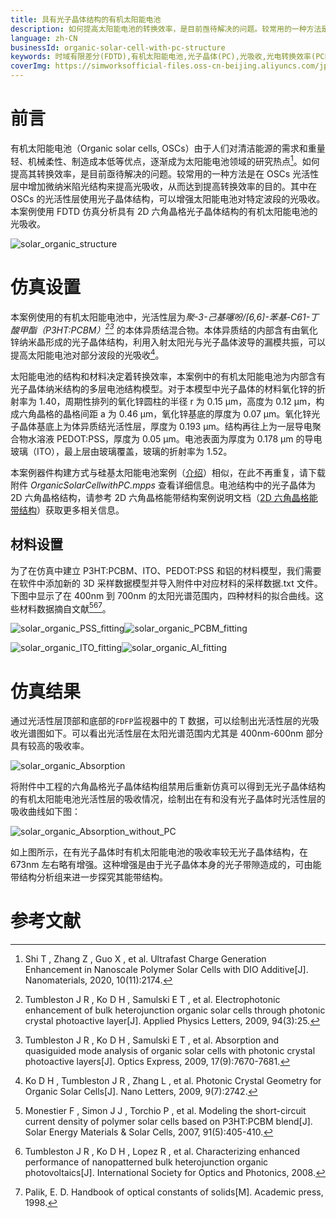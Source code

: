 ```yaml
---
title: 具有光子晶体结构的有机太阳能电池
description: 如何提高太阳能电池的转换效率，是目前亟待解决的问题。较常用的一种方法是在有机太阳能电池光活性层（OSCs）中增加微纳米陷光结构来提高光吸收，从而达到提高转换效率的目的。其中在OSCs的光活性层使用光子晶体结构，可以增强太阳能电池对特定波段的光吸收。本案例使用FDTD仿真分析具有2D六角晶格光子晶体结构的有机太阳能电池的光吸收。
language: zh-CN
businessId: organic-solar-cell-with-pc-structure
keywords: 时域有限差分(FDTD),有机太阳能电池,光子晶体(PC),光吸收,光电转换效率(PCE)
coverImg: https://simworksofficial-files.oss-cn-beijing.aliyuncs.com/jpg/solar_organic_structure_20240117163819A047.jpg
---
```


# 前言

有机太阳能电池（Organic solar cells, OSCs）由于人们对清洁能源的需求和重量轻、机械柔性、制造成本低等优点，逐渐成为太阳能电池领域的研究热点[^1]。如何提高其转换效率，是目前亟待解决的问题。较常用的一种方法是在 OSCs 光活性层中增加微纳米陷光结构来提高光吸收，从而达到提高转换效率的目的。其中在 OSCs 的光活性层使用光子晶体结构，可以增强太阳能电池对特定波段的光吸收。本案例使用 FDTD 仿真分析具有 2D 六角晶格光子晶体结构的有机太阳能电池的光吸收。

![solar_organic_structure](https://simworksofficial-files.oss-cn-beijing.aliyuncs.com/mdfile/resources/img/solar_organic_structure.png)

# 仿真设置

本案例使用的有机太阳能电池中，光活性层为*聚-3-己基噻吩/[6,6]-苯基-C61-丁酸甲酯（P3HT:PCBM）[^2][^3]* 的本体异质结混合物。本体异质结的内部含有由氧化锌纳米晶形成的光子晶体结构，利用入射太阳光与光子晶体波导的漏模共振，可以提高太阳能电池对部分波段的光吸收[^4]。

太阳能电池的结构和材料决定着转换效率，本案例中的有机太阳能电池为内部含有光子晶体纳米结构的多层电池结构模型。对于本模型中光子晶体的材料氧化锌的折射率为 1.40，周期性排列的氧化锌圆柱的半径 r 为 0.15 μm，高度为 0.12 μm，构成六角晶格的晶格间距 a 为 0.46 μm，氧化锌基底的厚度为 0.07 μm。氧化锌光子晶体基底上为体异质结光活性层，厚度为 0.193 μm。结构再往上为一层导电聚合物水溶液 PEDOT:PSS，厚度为 0.05 μm。电池表面为厚度为 0.178 μm 的导电玻璃（ITO），最上层由玻璃覆盖，玻璃的折射率为 1.52。

本案例器件构建方式与硅基太阳能电池案例（[介绍](/localhost/case-detail/planar-silicon-solar-cell)）相似，在此不再重复，请下载附件 *OrganicSolarCellwithPC.mpps* 查看详细信息。电池结构中的光子晶体为 2D 六角晶格结构，请参考 2D 六角晶格能带结构案例说明文档（[2D 六角晶格能带结构](/localhost/case-detail/bandstructure-of-2d-triangular-lattice)）获取更多相关信息。

## 材料设置

为了在仿真中建立 P3HT:PCBM、ITO、PEDOT:PSS 和铝的材料模型，我们需要在软件中添加新的 3D 采样数据模型并导入附件中对应材料的采样数据.txt 文件。下图中显示了在 400nm 到 700nm 的太阳光谱范围内，四种材料的拟合曲线。这些材料数据摘自文献[^5][^6][^7]。

![solar_organic_PSS_fitting](https://simworksofficial-files.oss-cn-beijing.aliyuncs.com/mdfile/resources/img/solar_organic_PSS_fitting.png)![solar_organic_PCBM_fitting](https://simworksofficial-files.oss-cn-beijing.aliyuncs.com/mdfile/resources/img/solar_organic_PCBM_fitting.png)

![solar_organic_ITO_fitting](https://simworksofficial-files.oss-cn-beijing.aliyuncs.com/mdfile/resources/img/solar_organic_ITO_fitting.png)![solar_organic_Al_fitting](https://simworksofficial-files.oss-cn-beijing.aliyuncs.com/mdfile/resources/img/solar_organic_Al_fitting.png)

# 仿真结果

通过光活性层顶部和底部的`FDFP`监视器中的 T 数据，可以绘制出光活性层的光吸收光谱图如下。可以看出光活性层在太阳光谱范围内尤其是 400nm-600nm 部分具有较高的吸收率。

![solar_organic_Absorption](https://simworksofficial-files.oss-cn-beijing.aliyuncs.com/mdfile/resources/img/solar_organic_Absorption.png)

将附件中工程的六角晶格光子晶体结构组禁用后重新仿真可以得到无光子晶体结构的有机太阳能电池光活性层的吸收情况，绘制出在有和没有光子晶体时光活性层的吸收曲线如下图：

![solar_organic_Absorption_without_PC](https://simworksofficial-files.oss-cn-beijing.aliyuncs.com/mdfile/resources/img/solar_organic_Absorption_without_PC.png)

如上图所示，在有光子晶体时有机太阳能电池的吸收率较无光子晶体结构，在 673nm 左右略有增强。这种增强是由于光子晶体本身的光子带隙造成的，可由能带结构分析组来进一步探究其能带结构。

# 参考文献

[^1]: Shi T , Zhang Z , Guo X , et al. Ultrafast Charge Generation Enhancement in Nanoscale Polymer Solar Cells with DIO Additive[J]. Nanomaterials, 2020, 10(11):2174.
[^2]: Tumbleston J R , Ko D H , Samulski E T , et al. Electrophotonic enhancement of bulk heterojunction organic solar cells through photonic crystal photoactive layer[J]. Applied Physics Letters, 2009, 94(3):25.
[^3]: Tumbleston J R , Ko D H , Samulski E T , et al. Absorption and quasiguided mode analysis of organic solar cells with photonic crystal photoactive layers[J]. Optics Express, 2009, 17(9):7670-7681.
[^4]: Ko D H , Tumbleston J R , Zhang L , et al. Photonic Crystal Geometry for Organic Solar Cells[J]. Nano Letters, 2009, 9(7):2742.
[^5]: Monestier F , Simon J J , Torchio P , et al. Modeling the short-circuit current density of polymer solar cells based on P3HT:PCBM blend[J]. Solar Energy Materials & Solar Cells, 2007, 91(5):405-410.
[^6]: Tumbleston J R , Ko D H , Lopez R , et al. Characterizing enhanced performance of nanopatterned bulk heterojunction organic photovoltaics[J]. International Society for Optics and Photonics, 2008.
[^7]: Palik, E. D. Handbook of optical constants of solids[M]. Academic press, 1998.
